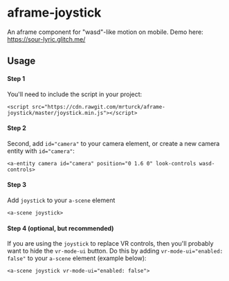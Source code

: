 # aframe-joystick
An aframe component for "wasd"-like motion on mobile.
Demo here: https://sour-lyric.glitch.me/

## Usage
#### Step 1
You'll need to include the script in your project: 
```
<script src="https://cdn.rawgit.com/mrturck/aframe-joystick/master/joystick.min.js"></script>
```

#### Step 2
Second, add `id="camera"` to your camera element, 
or create a new camera entity with `id="camera"`:
```
<a-entity camera id="camera" position="0 1.6 0" look-controls wasd-controls>
```

#### Step 3
Add `joystick` to your `a-scene` element 
```  
<a-scene joystick>
```

#### Step 4 (optional, but recommended)
If you are using the `joystick` to replace VR controls, then you'll probably want to hide the `vr-mode-ui` button.
Do this by adding `vr-mode-ui="enabled: false"` to your `a-scene` element (example below):
```  
<a-scene joystick vr-mode-ui="enabled: false">
```

